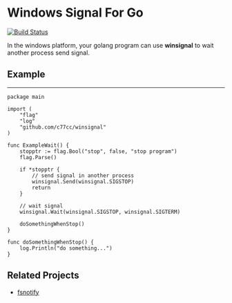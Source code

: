 # Windows Signal For Go

[![Build Status](https://drone.io/github.com/c77cc/winsignal/status.png)](https://drone.io/github.com/c77cc/winsignal/latest)

In the windows platform, your golang program can use **winsignal** to wait another process send signal.


## Example
-----------------
```golang
package main

import (
    "flag"
    "log"
    "github.com/c77cc/winsignal"
)

func ExampleWait() {
    stopptr := flag.Bool("stop", false, "stop program")
    flag.Parse()

    if *stopptr {
        // send signal in another process
        winsignal.Send(winsignal.SIGSTOP)
        return
    }

    // wait signal
    winsignal.Wait(winsignal.SIGSTOP, winsignal.SIGTERM)

    doSomethingWhenStop()
}

func doSomethingWhenStop() {
    log.Println("do something...")
}
```

## Related Projects

* [fsnotify](https://github.com/fsnotify/fsnotify)
